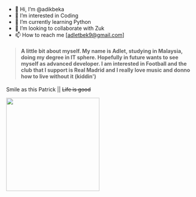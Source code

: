 - 👋 Hi, I’m @adikbeka
- 👀 I’m interested in Coding
- 🌱 I’m currently learning Python
- 💞️ I’m looking to collaborate with Zuk 
- 📫 How to reach me [adletbek9@gmail.com]

>#### A little bit about myself. My name is Adlet, studying in Malaysia, doing my degree in IT sphere. Hopefully in future wants to see myself as advanced developer. I am interested in Football and the club that I support is Real Madrid and I really love music and donno how to live without it (kiddin')

Smile as this Patrick || ~~Life is good~~

<img src="https://yt3.ggpht.com/0h7kqVdmzrJbwEUmI9NFxJ8FioOEQdlqhSZP_6IGHOg53rMWaGMCEDBAIpBCbYqvUII0qFUAiA=s900-c-k-c0x00ffffff-no-rj" width="250"/>
